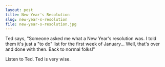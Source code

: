 ```yaml
---
layout: post
title: New Year's Resolution
slug: new-year-s-resolution
file: new-year-s-resolution.jpg
---
```


<p>Ted says, &quot;Someone asked me what a New Year&#39;s resolution was. I told them it&#39;s just a &quot;to do&quot; list for the first week of January...
Well, that&#39;s over and done with then. Back to normal folks!&quot;</p>

<p>Listen to Ted.
Ted is very wise.</p>